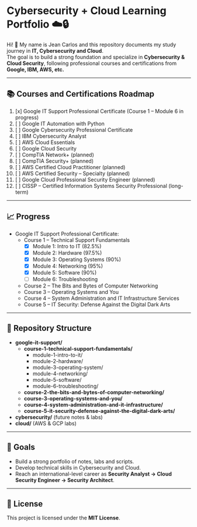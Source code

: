 # Cybersecurity + Cloud Learning Portfolio ☁️🔒

Hi! 👋 My name is Jean Carlos and this repository documents my study journey in **IT, Cybersecurity and Cloud**.  
The goal is to build a strong foundation and specialize in **Cybersecurity & Cloud Security**, following professional courses and certifications from **Google, IBM, AWS, etc.**

---

## 📚 Courses and Certifications Roadmap

1. [x] Google IT Support Professional Certificate (Course 1 – Module 6 in progress)
2. [ ] Google IT Automation with Python
3. [ ] Google Cybersecurity Professional Certificate
4. [ ] IBM Cybersecurity Analyst
5. [ ] AWS Cloud Essentials
6. [ ] Google Cloud Security
7. [ ] CompTIA Network+ (planned)
8. [ ] CompTIA Security+ (planned)
9. [ ] AWS Certified Cloud Practitioner (planned)
10. [ ] AWS Certified Security – Specialty (planned)
11. [ ] Google Cloud Professional Security Engineer (planned)
12. [ ] CISSP – Certified Information Systems Security Professional (long-term)


---

## 📈 Progress

- Google IT Support Professional Certificate:
  - Course 1 – Technical Support Fundamentals
    - [x] Module 1: Intro to IT (82.5%)
    - [x] Module 2: Hardware (97.5%)
    - [x] Module 3: Operating Systems (90%)
    - [x] Module 4: Networking (95%)
    - [x] Module 5: Software (90%)
    - [ ] Module 6: Troubleshooting
  - Course 2 – The Bits and Bytes of Computer Networking
  - Course 3 – Operating Systems and You
  - Course 4 – System Administration and IT Infrastructure Services
  - Course 5 – IT Security: Defense Against the Digital Dark Arts

---

## 📂 Repository Structure

- **google-it-support/**
  - **course-1-technical-support-fundamentals/**
    - module-1-intro-to-it/
    - module-2-hardware/
    - module-3-operating-system/
    - module-4-networking/
    - module-5-software/
    - module-6-troubleshooting/
  - **course-2-the-bits-and-bytes-of-computer-networking/**
  - **course-3-operating-systems-and-you/**
  - **course-4-system-administration-and-it-infrastructure/**
  - **course-5-it-security-defense-against-the-digital-dark-arts/**
- **cybersecurity/** (future notes & labs)
- **cloud/** (AWS & GCP labs)

---

## 🚀 Goals

- Build a strong portfolio of notes, labs and scripts.
- Develop technical skills in Cybersecurity and Cloud.
- Reach an international-level career as **Security Analyst → Cloud Security Engineer → Security Architect**.

---

## 📜 License

This project is licensed under the **MIT License**.
